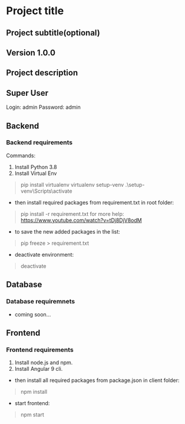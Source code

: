 # Project title

## Project subtitle(optional)

## Version 1.0.0

## Project description

## Super User

Login: admin
Password: admin

## Backend

### Backend requirements

Commands:

1. Install Python 3.8
2. Install Virtual Env

> pip install virtualenv
> virtualenv setup-venv
> .\setup-venv\Scripts\activate

- then install required packages from requirement.txt in root folder:

> pip install -r requirement.txt
for more help: <https://www.youtube.com/watch?v=tDj8DjV8odM>

- to save the new added packages in the list:

> pip freeze > requirement.txt

- deactivate environment:

> deactivate

## Database

### Database requiremnets

- coming soon...

## Frontend

### Frontend requirements

1. Install node.js and npm.
2. Install Angular 9 cli.

- then install all required packages from package.json in client folder:

> npm install

- start frontend:

> npm start
